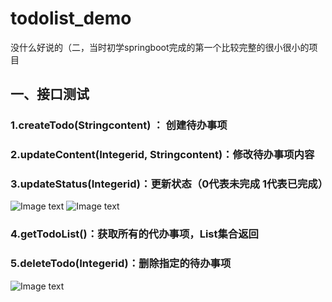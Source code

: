 # todolist_demo
没什么好说的（二，当时初学springboot完成的第一个比较完整的很小很小的项目

## 一、接口测试
### 1.createTodo(Stringcontent) ： 创建待办事项

### 2.updateContent(Integerid, Stringcontent)：修改待办事项内容

### 3.updateStatus(Integerid)：更新状态（0代表未完成 1代表已完成）
![Image text](https://github.com/Xuuuuuuuuuuuu/todolist_demo/blob/master/img/9IAY8U%5BS%6012%7B~%25QS_0MXDBT.png)
![Image text](https://github.com/Xuuuuuuuuuuuu/todolist_demo/blob/master/img/N%5B%400CB%7BQ_OF2R%7DZ2~%40%24%25PL9.png)
### 4.getTodoList()：获取所有的代办事项，List集合返回

### 5.deleteTodo(Integerid)：删除指定的待办事项
![Image text](https://github.com/Xuuuuuuuuuuuu/todolist_demo/blob/master/img/7RDQYYGRA%24%24X7F%5BAXMV%40I%5BT.png)
